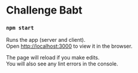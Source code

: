 # Challenge Babt

### `npm start`

Runs the app (server and client).\
Open [http://localhost:3000](http://localhost:3000) to view it in the browser.

The page will reload if you make edits.\
You will also see any lint errors in the console.